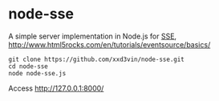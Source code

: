# node-sse

A simple server implementation in Node.js for [SSE](https://en.wikipedia.org/wiki/Server-sent_events), http://www.html5rocks.com/en/tutorials/eventsource/basics/

```
git clone https://github.com/xxd3vin/node-sse.git
cd node-sse
node node-sse.js
```

Access http://127.0.0.1:8000/
